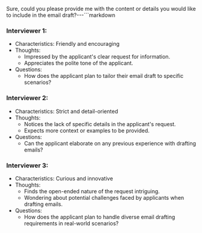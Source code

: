 Sure, could you please provide me with the content or details you would like to include in the email draft?---```markdown
### Interviewer 1: 
- Characteristics: Friendly and encouraging
- Thoughts:
  - Impressed by the applicant's clear request for information.
  - Appreciates the polite tone of the applicant.
- Questions:
  - How does the applicant plan to tailor their email draft to specific scenarios?

### Interviewer 2:
- Characteristics: Strict and detail-oriented
- Thoughts:
  - Notices the lack of specific details in the applicant's request.
  - Expects more context or examples to be provided.
- Questions:
  - Can the applicant elaborate on any previous experience with drafting emails?

### Interviewer 3:
- Characteristics: Curious and innovative
- Thoughts:
  - Finds the open-ended nature of the request intriguing.
  - Wondering about potential challenges faced by applicants when drafting emails.
- Questions:
  - How does the applicant plan to handle diverse email drafting requirements in real-world scenarios?
```  